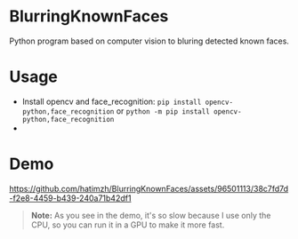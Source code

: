 # BlurringKnownFaces
Python program based on computer vision to bluring detected known faces.

# Usage
- Install opencv and face_recognition:
```pip install opencv-python,face_recognition```
or ```python -m pip install opencv-python,face_recognition```
- 
# Demo

https://github.com/hatimzh/BlurringKnownFaces/assets/96501113/38c7fd7d-f2e8-4459-b439-240a71b42df1

> **Note:** As you see in the demo, it's so slow because I use only the CPU, so you can run it in a GPU to make it more fast.
